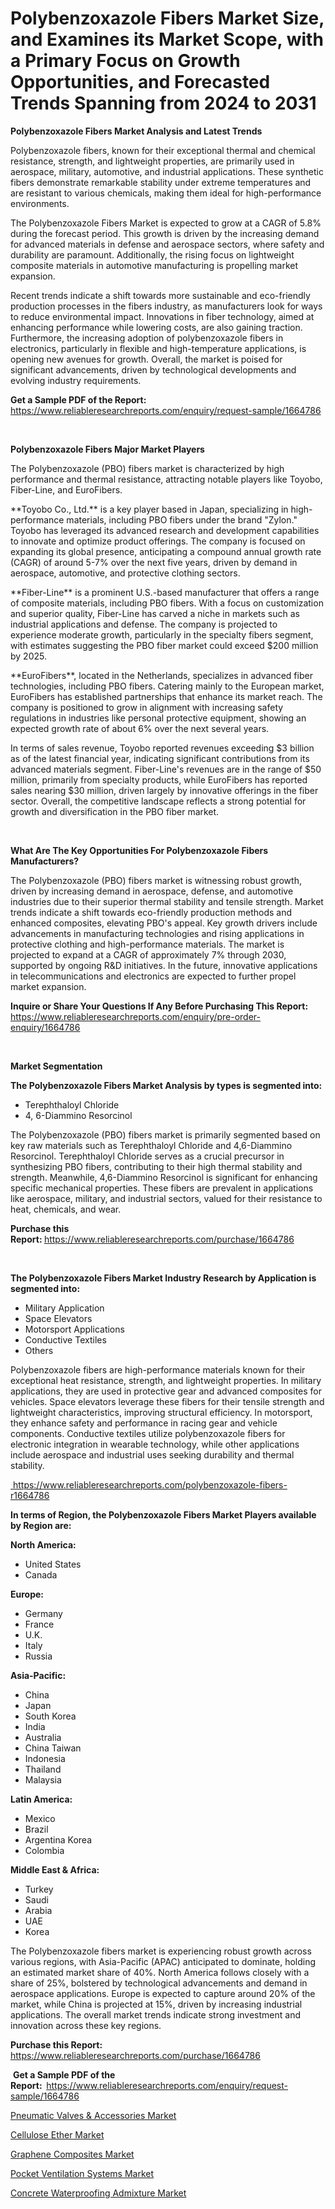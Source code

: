 <p><h1>Polybenzoxazole Fibers Market Size, and Examines its Market Scope, with a Primary Focus on Growth Opportunities, and Forecasted Trends Spanning from 2024 to 2031</h1></p><p><strong>Polybenzoxazole Fibers Market Analysis and Latest Trends</strong></p>
<p><p>Polybenzoxazole fibers, known for their exceptional thermal and chemical resistance, strength, and lightweight properties, are primarily used in aerospace, military, automotive, and industrial applications. These synthetic fibers demonstrate remarkable stability under extreme temperatures and are resistant to various chemicals, making them ideal for high-performance environments.</p><p>The Polybenzoxazole Fibers Market is expected to grow at a CAGR of 5.8% during the forecast period. This growth is driven by the increasing demand for advanced materials in defense and aerospace sectors, where safety and durability are paramount. Additionally, the rising focus on lightweight composite materials in automotive manufacturing is propelling market expansion.</p><p>Recent trends indicate a shift towards more sustainable and eco-friendly production processes in the fibers industry, as manufacturers look for ways to reduce environmental impact. Innovations in fiber technology, aimed at enhancing performance while lowering costs, are also gaining traction. Furthermore, the increasing adoption of polybenzoxazole fibers in electronics, particularly in flexible and high-temperature applications, is opening new avenues for growth. Overall, the market is poised for significant advancements, driven by technological developments and evolving industry requirements.</p></p>
<p><strong>Get a Sample PDF of the Report:&nbsp;</strong> <a href="https://www.reliableresearchreports.com/enquiry/request-sample/1664786?utm_campaign=120&utm_medium=2&utm_source=Github&utm_content=ia&utm_term=09122024&utm_id=polybenzoxazole-fibers">https://www.reliableresearchreports.com/enquiry/request-sample/1664786</a></p>
<p>&nbsp;</p>
<p><strong>Polybenzoxazole Fibers Major Market Players</strong></p>
<p><p>The Polybenzoxazole (PBO) fibers market is characterized by high performance and thermal resistance, attracting notable players like Toyobo, Fiber-Line, and EuroFibers. </p><p>**Toyobo Co., Ltd.** is a key player based in Japan, specializing in high-performance materials, including PBO fibers under the brand "Zylon." Toyobo has leveraged its advanced research and development capabilities to innovate and optimize product offerings. The company is focused on expanding its global presence, anticipating a compound annual growth rate (CAGR) of around 5-7% over the next five years, driven by demand in aerospace, automotive, and protective clothing sectors.</p><p>**Fiber-Line** is a prominent U.S.-based manufacturer that offers a range of composite materials, including PBO fibers. With a focus on customization and superior quality, Fiber-Line has carved a niche in markets such as industrial applications and defense. The company is projected to experience moderate growth, particularly in the specialty fibers segment, with estimates suggesting the PBO fiber market could exceed $200 million by 2025.</p><p>**EuroFibers**, located in the Netherlands, specializes in advanced fiber technologies, including PBO fibers. Catering mainly to the European market, EuroFibers has established partnerships that enhance its market reach. The company is positioned to grow in alignment with increasing safety regulations in industries like personal protective equipment, showing an expected growth rate of about 6% over the next several years.</p><p>In terms of sales revenue, Toyobo reported revenues exceeding $3 billion as of the latest financial year, indicating significant contributions from its advanced materials segment. Fiber-Line's revenues are in the range of $50 million, primarily from specialty products, while EuroFibers has reported sales nearing $30 million, driven largely by innovative offerings in the fiber sector. Overall, the competitive landscape reflects a strong potential for growth and diversification in the PBO fiber market.</p></p>
<p>&nbsp;</p>
<p><strong>What Are The Key Opportunities For Polybenzoxazole Fibers Manufacturers?</strong></p>
<p><p>The Polybenzoxazole (PBO) fibers market is witnessing robust growth, driven by increasing demand in aerospace, defense, and automotive industries due to their superior thermal stability and tensile strength. Market trends indicate a shift towards eco-friendly production methods and enhanced composites, elevating PBO's appeal. Key growth drivers include advancements in manufacturing technologies and rising applications in protective clothing and high-performance materials. The market is projected to expand at a CAGR of approximately 7% through 2030, supported by ongoing R&D initiatives. In the future, innovative applications in telecommunications and electronics are expected to further propel market expansion.</p></p>
<p><strong>Inquire or Share Your Questions If Any Before Purchasing This Report:</strong> <a href="https://www.reliableresearchreports.com/enquiry/pre-order-enquiry/1664786?utm_campaign=120&utm_medium=2&utm_source=Github&utm_content=ia&utm_term=09122024&utm_id=polybenzoxazole-fibers">https://www.reliableresearchreports.com/enquiry/pre-order-enquiry/1664786</a></p>
<p>&nbsp;</p>
<p><strong>Market Segmentation</strong></p>
<p><strong>The Polybenzoxazole Fibers Market Analysis by types is segmented into:</strong></p>
<p><ul><li>Terephthaloyl Chloride</li><li>4, 6-Diammino Resorcinol</li></ul></p>
<p><p>The Polybenzoxazole (PBO) fibers market is primarily segmented based on key raw materials such as Terephthaloyl Chloride and 4,6-Diammino Resorcinol. Terephthaloyl Chloride serves as a crucial precursor in synthesizing PBO fibers, contributing to their high thermal stability and strength. Meanwhile, 4,6-Diammino Resorcinol is significant for enhancing specific mechanical properties. These fibers are prevalent in applications like aerospace, military, and industrial sectors, valued for their resistance to heat, chemicals, and wear.</p></p>
<p><strong>Purchase this Report:&nbsp;</strong><a href="https://www.reliableresearchreports.com/purchase/1664786?utm_campaign=120&utm_medium=2&utm_source=Github&utm_content=ia&utm_term=09122024&utm_id=polybenzoxazole-fibers">https://www.reliableresearchreports.com/purchase/1664786</a></p>
<p>&nbsp;</p>
<p><strong>The Polybenzoxazole Fibers Market Industry Research by Application is segmented into:</strong></p>
<p><ul><li>Military Application</li><li>Space Elevators</li><li>Motorsport Applications</li><li>Conductive Textiles</li><li>Others</li></ul></p>
<p><p>Polybenzoxazole fibers are high-performance materials known for their exceptional heat resistance, strength, and lightweight properties. In military applications, they are used in protective gear and advanced composites for vehicles. Space elevators leverage these fibers for their tensile strength and lightweight characteristics, improving structural efficiency. In motorsport, they enhance safety and performance in racing gear and vehicle components. Conductive textiles utilize polybenzoxazole fibers for electronic integration in wearable technology, while other applications include aerospace and industrial uses seeking durability and thermal stability.</p></p>
<p><a href="https://www.reliableresearchreports.com/polybenzoxazole-fibers-r1664786?utm_campaign=120&utm_medium=2&utm_source=Github&utm_content=ia&utm_term=09122024&utm_id=polybenzoxazole-fibers">&nbsp;https://www.reliableresearchreports.com/polybenzoxazole-fibers-r1664786</a></p>
<p><strong>In terms of Region, the Polybenzoxazole Fibers Market Players available by Region are:</strong></p>
<p>
    <p> <strong> North America: </strong>
        <ul>
            <li>United States</li>
            <li>Canada</li>
        </ul>
        </p> 
    <p> <strong> Europe: </strong>
        <ul>
            <li>Germany</li>
            <li>France</li>
            <li>U.K.</li>
            <li>Italy</li>
            <li>Russia</li>
        </ul>
        </p> 
    <p> <strong> Asia-Pacific: </strong>
        <ul>
            <li>China</li>
            <li>Japan</li>
            <li>South Korea</li>
            <li>India</li>
            <li>Australia</li>
            <li>China Taiwan</li>
            <li>Indonesia</li>
            <li>Thailand</li>
            <li>Malaysia</li>
        </ul>
        </p> 
    <p> <strong> Latin America: </strong>
        <ul>
            <li>Mexico</li>
            <li>Brazil</li>
            <li>Argentina Korea</li>
            <li>Colombia</li>
        </ul>
        </p> 
    <p> <strong> Middle East & Africa: </strong>
        <ul>
            <li>Turkey</li>
            <li>Saudi</li>
            <li>Arabia</li>
            <li>UAE</li>
            <li>Korea</li>
        </ul>
    </p>
    </p>
<p><p>The Polybenzoxazole fibers market is experiencing robust growth across various regions, with Asia-Pacific (APAC) anticipated to dominate, holding an estimated market share of 40%. North America follows closely with a share of 25%, bolstered by technological advancements and demand in aerospace applications. Europe is expected to capture around 20% of the market, while China is projected at 15%, driven by increasing industrial applications. The overall market trends indicate strong investment and innovation across these key regions.</p></p>
<p><strong>Purchase this Report: </strong><a href="https://www.reliableresearchreports.com/purchase/1664786?utm_campaign=120&utm_medium=2&utm_source=Github&utm_content=ia&utm_term=09122024&utm_id=polybenzoxazole-fibers">https://www.reliableresearchreports.com/purchase/1664786</a></p>
<p>&nbsp;<strong>Get a Sample PDF of the Report:&nbsp;&nbsp;</strong><a href="https://www.reliableresearchreports.com/enquiry/request-sample/1664786?utm_campaign=120&utm_medium=2&utm_source=Github&utm_content=ia&utm_term=09122024&utm_id=polybenzoxazole-fibers">https://www.reliableresearchreports.com/enquiry/request-sample/1664786</a></p>
<p><strong></strong></p>
<p><p><a href="https://github.com/joannesouthgate/Market-Research-Report-List-5/blob/main/pneumatic-valves-accessories-market.md?utm_campaign=120&utm_medium=2&utm_source=Github&utm_content=ia&utm_term=09122024&utm_id=polybenzoxazole-fibers">Pneumatic Valves & Accessories Market</a></p><p><a href="https://www.linkedin.com/pulse/th-score-market-0ptye?utm_campaign=120&utm_medium=2&utm_source=Github&utm_content=ia&utm_term=09122024&utm_id=polybenzoxazole-fibers">Cellulose Ether Market</a></p><p><a href="https://www.linkedin.com/pulse/th-score-market-0ptye?utm_campaign=120&utm_medium=2&utm_source=Github&utm_content=ia&utm_term=09122024&utm_id=polybenzoxazole-fibers">Graphene Composites Market</a></p><p><a href="https://github.com/DianaWilson796/Market-Research-Report-List-1/blob/main/pocket-ventilation-systems-market.md?utm_campaign=120&utm_medium=2&utm_source=Github&utm_content=ia&utm_term=09122024&utm_id=polybenzoxazole-fibers">Pocket Ventilation Systems Market</a></p><p><a href="https://www.linkedin.com/pulse/th-score-market-0ptye?utm_campaign=120&utm_medium=2&utm_source=Github&utm_content=ia&utm_term=09122024&utm_id=polybenzoxazole-fibers">Concrete Waterproofing Admixture Market</a></p></p>